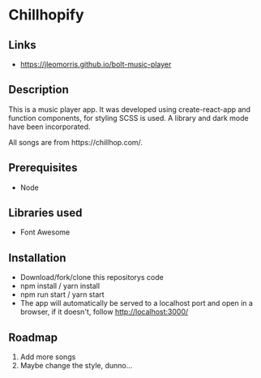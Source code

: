 # Chillhopify

## Links
* https://jleomorris.github.io/bolt-music-player

## Description
<p>This is a music player app. It was developed using create-react-app and function components, for styling SCSS is used. A library and dark mode have been incorporated.</p>

<p>All songs are from https://chillhop.com/.</p>

## Prerequisites
<ul>
  <li>Node</li>
</ul>

## Libraries used
<ul>
 <li>Font Awesome</li>
</ul>

## Installation
<ul>
  <li>Download/fork/clone this repositorys code</li>
  <li>npm install / yarn install</li>
  <li>npm run start / yarn start</li>
  <li>The app will automatically be served to a localhost port and open in a browser, if it doesn't, follow <a href="http://localhost:3000/" target="_blank">http://localhost:3000/</a></li>
</ul>

## Roadmap
<ol>
  <li>Add more songs</li>
  <li>Maybe change the style, dunno...</li>
</ol>
